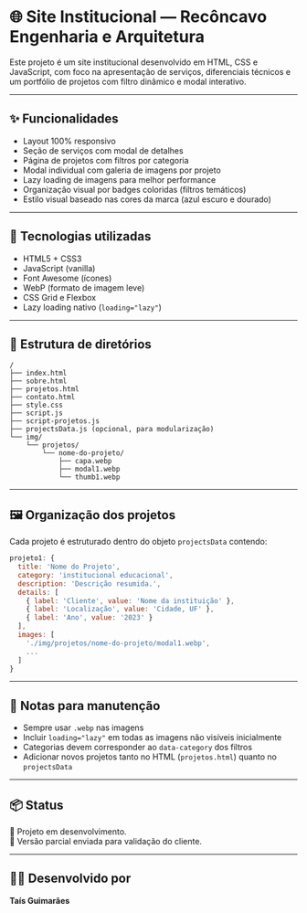 # 🌐 Site Institucional — Recôncavo Engenharia e Arquitetura

Este projeto é um site institucional desenvolvido em HTML, CSS e JavaScript, com foco na apresentação de serviços, diferenciais técnicos e um portfólio de projetos com filtro dinâmico e modal interativo.

---

## ✨ Funcionalidades

- Layout 100% responsivo
- Seção de serviços com modal de detalhes
- Página de projetos com filtros por categoria
- Modal individual com galeria de imagens por projeto
- Lazy loading de imagens para melhor performance
- Organização visual por badges coloridas (filtros temáticos)
- Estilo visual baseado nas cores da marca (azul escuro e dourado)

---

## 🧱 Tecnologias utilizadas

- HTML5 + CSS3
- JavaScript (vanilla)
- Font Awesome (ícones)
- WebP (formato de imagem leve)
- CSS Grid e Flexbox
- Lazy loading nativo (`loading="lazy"`)

---

## 📁 Estrutura de diretórios

```
/
├── index.html
├── sobre.html
├── projetos.html
├── contato.html
├── style.css
├── script.js
├── script-projetos.js
├── projectsData.js (opcional, para modularização)
└── img/
    └── projetos/
        └── nome-do-projeto/
            ├── capa.webp
            ├── modal1.webp
            └── thumb1.webp
```

---

## 🖼 Organização dos projetos

Cada projeto é estruturado dentro do objeto `projectsData` contendo:

```js
projeto1: {
  title: 'Nome do Projeto',
  category: 'institucional educacional',
  description: 'Descrição resumida.',
  details: [
    { label: 'Cliente', value: 'Nome da instituição' },
    { label: 'Localização', value: 'Cidade, UF' },
    { label: 'Ano', value: '2023' }
  ],
  images: [
    './img/projetos/nome-do-projeto/modal1.webp',
    ...
  ]
}
```

---

## 🧠 Notas para manutenção

- Sempre usar `.webp` nas imagens
- Incluir `loading="lazy"` em todas as imagens não visíveis inicialmente
- Categorias devem corresponder ao `data-category` dos filtros
- Adicionar novos projetos tanto no HTML (`projetos.html`) quanto no `projectsData`

---

## 📦 Status

🔧 Projeto em desenvolvimento.  
🌟 Versão parcial enviada para validação do cliente.

---

## 👩‍💻 Desenvolvido por

**Taís Guimarães** 
